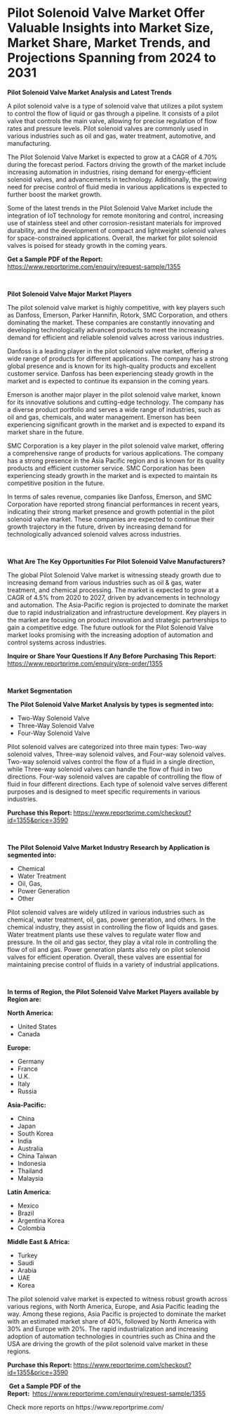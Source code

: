 <p><h1>Pilot Solenoid Valve Market Offer Valuable Insights into Market Size, Market Share, Market Trends, and Projections Spanning from 2024 to 2031</h1></p><p><strong>Pilot Solenoid Valve Market Analysis and Latest Trends</strong></p>
<p><p>A pilot solenoid valve is a type of solenoid valve that utilizes a pilot system to control the flow of liquid or gas through a pipeline. It consists of a pilot valve that controls the main valve, allowing for precise regulation of flow rates and pressure levels. Pilot solenoid valves are commonly used in various industries such as oil and gas, water treatment, automotive, and manufacturing.</p><p>The Pilot Solenoid Valve Market is expected to grow at a CAGR of 4.70% during the forecast period. Factors driving the growth of the market include increasing automation in industries, rising demand for energy-efficient solenoid valves, and advancements in technology. Additionally, the growing need for precise control of fluid media in various applications is expected to further boost the market growth.</p><p>Some of the latest trends in the Pilot Solenoid Valve Market include the integration of IoT technology for remote monitoring and control, increasing use of stainless steel and other corrosion-resistant materials for improved durability, and the development of compact and lightweight solenoid valves for space-constrained applications. Overall, the market for pilot solenoid valves is poised for steady growth in the coming years.</p></p>
<p><strong>Get a Sample PDF of the Report:&nbsp;</strong> <a href="https://www.reportprime.com/enquiry/request-sample/1355">https://www.reportprime.com/enquiry/request-sample/1355</a></p>
<p>&nbsp;</p>
<p><strong>Pilot Solenoid Valve Major Market Players</strong></p>
<p><p>The pilot solenoid valve market is highly competitive, with key players such as Danfoss, Emerson, Parker Hannifin, Rotork, SMC Corporation, and others dominating the market. These companies are constantly innovating and developing technologically advanced products to meet the increasing demand for efficient and reliable solenoid valves across various industries.</p><p>Danfoss is a leading player in the pilot solenoid valve market, offering a wide range of products for different applications. The company has a strong global presence and is known for its high-quality products and excellent customer service. Danfoss has been experiencing steady growth in the market and is expected to continue its expansion in the coming years.</p><p>Emerson is another major player in the pilot solenoid valve market, known for its innovative solutions and cutting-edge technology. The company has a diverse product portfolio and serves a wide range of industries, such as oil and gas, chemicals, and water management. Emerson has been experiencing significant growth in the market and is expected to expand its market share in the future.</p><p>SMC Corporation is a key player in the pilot solenoid valve market, offering a comprehensive range of products for various applications. The company has a strong presence in the Asia Pacific region and is known for its quality products and efficient customer service. SMC Corporation has been experiencing steady growth in the market and is expected to maintain its competitive position in the future.</p><p>In terms of sales revenue, companies like Danfoss, Emerson, and SMC Corporation have reported strong financial performances in recent years, indicating their strong market presence and growth potential in the pilot solenoid valve market. These companies are expected to continue their growth trajectory in the future, driven by increasing demand for technologically advanced solenoid valves across industries.</p></p>
<p>&nbsp;</p>
<p><strong>What Are The Key Opportunities For Pilot Solenoid Valve Manufacturers?</strong></p>
<p><p>The global Pilot Solenoid Valve market is witnessing steady growth due to increasing demand from various industries such as oil & gas, water treatment, and chemical processing. The market is expected to grow at a CAGR of 4.5% from 2020 to 2027, driven by advancements in technology and automation. The Asia-Pacific region is projected to dominate the market due to rapid industrialization and infrastructure development. Key players in the market are focusing on product innovation and strategic partnerships to gain a competitive edge. The future outlook for the Pilot Solenoid Valve market looks promising with the increasing adoption of automation and control systems across industries.</p></p>
<p><strong>Inquire or Share Your Questions If Any Before Purchasing This Report:</strong> <a href="https://www.reportprime.com/enquiry/pre-order/1355">https://www.reportprime.com/enquiry/pre-order/1355</a></p>
<p>&nbsp;</p>
<p><strong>Market Segmentation</strong></p>
<p><strong>The Pilot Solenoid Valve Market Analysis by types is segmented into:</strong></p>
<p><ul><li>Two-Way Solenoid Valve</li><li>Three-Way Solenoid Valve</li><li>Four-Way Solenoid Valve</li></ul></p>
<p><p>Pilot solenoid valves are categorized into three main types: Two-way solenoid valves, Three-way solenoid valves, and Four-way solenoid valves. Two-way solenoid valves control the flow of a fluid in a single direction, while Three-way solenoid valves can handle the flow of fluid in two directions. Four-way solenoid valves are capable of controlling the flow of fluid in four different directions. Each type of solenoid valve serves different purposes and is designed to meet specific requirements in various industries.</p></p>
<p><strong>Purchase this Report:&nbsp;</strong><a href="https://www.reportprime.com/checkout?id=1355&price=3590">https://www.reportprime.com/checkout?id=1355&price=3590</a></p>
<p>&nbsp;</p>
<p><strong>The Pilot Solenoid Valve Market Industry Research by Application is segmented into:</strong></p>
<p><ul><li>Chemical</li><li>Water Treatment</li><li>Oil, Gas,</li><li>Power Generation</li><li>Other</li></ul></p>
<p><p>Pilot solenoid valves are widely utilized in various industries such as chemical, water treatment, oil, gas, power generation, and others. In the chemical industry, they assist in controlling the flow of liquids and gases. Water treatment plants use these valves to regulate water flow and pressure. In the oil and gas sector, they play a vital role in controlling the flow of oil and gas. Power generation plants also rely on pilot solenoid valves for efficient operation. Overall, these valves are essential for maintaining precise control of fluids in a variety of industrial applications.</p></p>
<p>&nbsp;</p>
<p><strong>In terms of Region, the Pilot Solenoid Valve Market Players available by Region are:</strong></p>
<p>
    <p> <strong> North America: </strong>
        <ul>
            <li>United States</li>
            <li>Canada</li>
        </ul>
        </p> 
    <p> <strong> Europe: </strong>
        <ul>
            <li>Germany</li>
            <li>France</li>
            <li>U.K.</li>
            <li>Italy</li>
            <li>Russia</li>
        </ul>
        </p> 
    <p> <strong> Asia-Pacific: </strong>
        <ul>
            <li>China</li>
            <li>Japan</li>
            <li>South Korea</li>
            <li>India</li>
            <li>Australia</li>
            <li>China Taiwan</li>
            <li>Indonesia</li>
            <li>Thailand</li>
            <li>Malaysia</li>
        </ul>
        </p> 
    <p> <strong> Latin America: </strong>
        <ul>
            <li>Mexico</li>
            <li>Brazil</li>
            <li>Argentina Korea</li>
            <li>Colombia</li>
        </ul>
        </p> 
    <p> <strong> Middle East & Africa: </strong>
        <ul>
            <li>Turkey</li>
            <li>Saudi</li>
            <li>Arabia</li>
            <li>UAE</li>
            <li>Korea</li>
        </ul>
    </p>
    </p>
<p><p>The pilot solenoid valve market is expected to witness robust growth across various regions, with North America, Europe, and Asia Pacific leading the way. Among these regions, Asia Pacific is projected to dominate the market with an estimated market share of 40%, followed by North America with 30% and Europe with 20%. The rapid industrialization and increasing adoption of automation technologies in countries such as China and the USA are driving the growth of the pilot solenoid valve market in these regions.</p></p>
<p><strong>Purchase this Report: </strong><a href="https://www.reportprime.com/checkout?id=1355&price=3590">https://www.reportprime.com/checkout?id=1355&price=3590</a></p>
<p>&nbsp;<strong>Get a Sample PDF of the Report:&nbsp;&nbsp;</strong><a href="https://www.reportprime.com/enquiry/request-sample/1355">https://www.reportprime.com/enquiry/request-sample/1355</a></p>
<p><strong></strong></p>
<p>Check more reports on https://www.reportprime.com/</p>